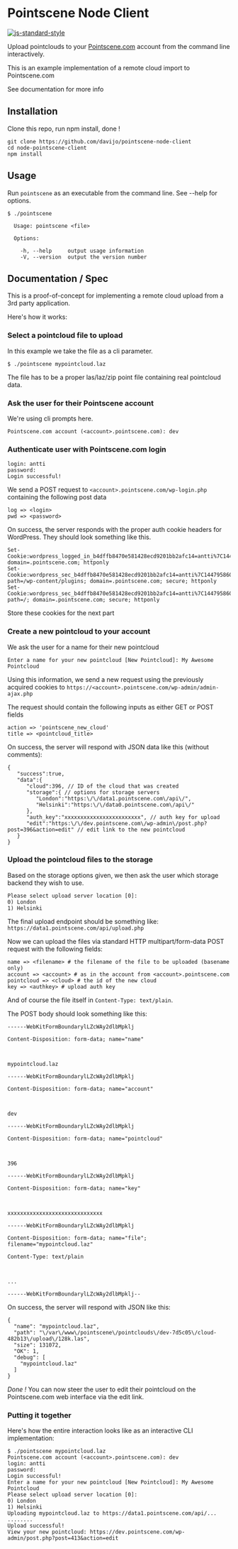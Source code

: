 # Pointscene Node Client
[![js-standard-style](https://img.shields.io/badge/code%20style-standard-brightgreen.svg)](http://standardjs.com/)

Upload pointclouds to your [Pointscene.com](https://pointscene.com) account from the command line interactively.

This is an example implementation of a remote cloud import to Pointscene.com

See documentation for more info

## Installation

Clone this repo, run npm install, done !

```
git clone https://github.com/davijo/pointscene-node-client
cd node-pointscene-client
npm install
```

## Usage

Run `pointscene` as an executable from the command line. See --help for options.

```
$ ./pointscene

  Usage: pointscene <file>

  Options:

    -h, --help     output usage information
    -V, --version  output the version number

```

## Documentation / Spec

This is a proof-of-concept for implementing a remote cloud upload from a 3rd party application.

Here's how it works:

### Select a pointcloud file to upload

In this example we take the file as a cli parameter.

```
$ ./pointscene mypointcloud.laz
```

The file has to be a proper las/laz/zip point file containing real pointcloud data.

### Ask the user for their Pointscene account

We're using cli prompts here.

```
Pointscene.com account (<account>.pointscene.com): dev
```

### Authenticate user with Pointscene.com login

```
login: antti
password:
Login successful!
```

We send a POST request to `<account>.pointscene.com/wp-login.php` containing the following post data

```
log => <login>
pwd => <password>
```

On success, the server responds with the proper auth cookie headers for WordPress. They should look something like this.

```
Set-Cookie:wordpress_logged_in_b4dffb8470e581428ecd9201bb2afc14=antti%7C1447958609%7Ck97nm4ManduZxaEy67kZTTiKdTjrcqhG4dANEy1wwr0%7C1205ab6321e4de4cafbaf8ea013744f1c2ed12f586272f2d55037846b45b6938; domain=.pointscene.com; httponly
Set-Cookie:wordpress_sec_b4dffb8470e581428ecd9201bb2afc14=antti%7C1447958609%7Ck97nm4ManduZxaEy67kZTTiKdTjrcqhG4dANEy0wwr1%7Ccca98eb029556f15930b1862088e5941c935eb5fbfa46b24ede520533147550d; path=/wp-content/plugins; domain=.pointscene.com; secure; httponly
Set-Cookie:wordpress_sec_b4dffb8470e581428ecd9201bb2afc14=antti%7C1447958609%7Ck97nm4ManduZxaEy67kZTTiKdTjrcqhG4dANEy0wwr1%7Ccca98eb029556f15930b1862088e5941c935eb5fbfa46b24ede520533147550d; path=/; domain=.pointscene.com; secure; httponly
```

Store these cookies for the next part

### Create a new pointcloud to your account

We ask the user for a name for their new pointcloud

```
Enter a name for your new pointcloud [New Pointcloud]: My Awesome Pointcloud
```

Using this information, we send a new request using the previously acquired cookies to `https://<account>.pointscene.com/wp-admin/admin-ajax.php`

The request should contain the following inputs as either GET or POST fields

```
action => 'pointscene_new_cloud'
title => <pointcloud_title>
```

On success, the server will respond with JSON data like this (without comments):

```
{
   "success":true,
   "data":{
      "cloud":396, // ID of the cloud that was created
      "storage":{ // options for storage servers
         "London":"https:\/\/data1.pointscene.com\/api\/",
         "Helsinki":"https:\/\/data0.pointscene.com\/api\/"
      },
      "auth_key":"xxxxxxxxxxxxxxxxxxxxxxxx", // auth key for upload
      "edit":"https:\/\/dev.pointscene.com\/wp-admin\/post.php?post=396&action=edit" // edit link to the new pointcloud
   }
}
```

### Upload the pointcloud files to the storage

Based on the storage options given, we then ask the user which storage backend they wish to use.

```
Please select upload server location [0]:
0) London
1) Helsinki
```

The final upload endpoint should be something like: `https://data1.pointscene.com/api/upload.php`

Now we can upload the files via standard HTTP multipart/form-data POST request with the following fields:

```
name => <filename> # the filename of the file to be uploaded (basename only)
account => <account> # as in the account from <account>.pointscene.com
pointcloud => <cloud> # the id of the new cloud
key => <authkey> # upload auth key
```

And of course the file itself in `Content-Type: text/plain`.

The POST body should look something like this:

```
------WebKitFormBoundarylLZcWAy2dlbMpklj

Content-Disposition: form-data; name="name"



mypointcloud.laz

------WebKitFormBoundarylLZcWAy2dlbMpklj

Content-Disposition: form-data; name="account"



dev

------WebKitFormBoundarylLZcWAy2dlbMpklj

Content-Disposition: form-data; name="pointcloud"



396

------WebKitFormBoundarylLZcWAy2dlbMpklj

Content-Disposition: form-data; name="key"



xxxxxxxxxxxxxxxxxxxxxxxxxxxxxx

------WebKitFormBoundarylLZcWAy2dlbMpklj

Content-Disposition: form-data; name="file"; filename="mypointcloud.laz"

Content-Type: text/plain



...

------WebKitFormBoundarylLZcWAy2dlbMpklj--
```

On success, the server will respond with JSON like this:

```
{
  "name": "mypointcloud.laz",
  "path": "\/var\/www\/pointscene\/pointclouds\/dev-7d5c05\/cloud-482b13\/upload\/128k.las",
  "size": 131072,
  "OK": 1,
  "debug": [
    "mypointcloud.laz"
  ]
}
```

*Done !* You can now steer the user to edit their pointcloud on the Pointscene.com web interface via the edit link.

### Putting it together

Here's how the entire interaction looks like as an interactive CLI implementation:

```
$ ./pointscene mypointcloud.laz
Pointscene.com account (<account>.pointscene.com): dev
login: antti
password:
Login successful!
Enter a name for your new pointcloud [New Pointcloud]: My Awesome Pointcloud
Please select upload server location [0]:
0) London
1) Helsinki
Uploading mypointcloud.laz to https://data1.pointscene.com/api/...
........
Upload successful!
View your new pointcloud: https://dev.pointscene.com/wp-admin/post.php?post=413&action=edit
```

